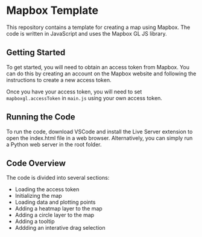 # Mapbox Template
This repository contains a template for creating a map using Mapbox. The code is written in JavaScript and uses the Mapbox GL JS library.

## Getting Started
To get started, you will need to obtain an access token from Mapbox. You can do this by creating an account on the Mapbox website and following the instructions to create a new access token.

Once you have your access token, you will need to set `mapboxgl.accessToken` in `main.js` using your own access token.

## Running the Code
To run the code, download VSCode and install the Live Server extension to open the index.html file in a web browser. Alternatively, you can simply run a Python web server in the root folder.

## Code Overview
The code is divided into several sections:

* Loading the access token
* Initializing the map
* Loading data and plotting points
* Adding a heatmap layer to the map
* Adding a circle layer to the map
* Adding a tooltip
* Addding an interative drag selection